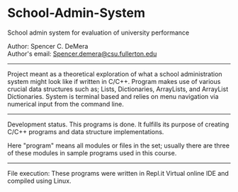 # School-Admin-System
School admin system for evaluation of university performance

Author: Spencer C. DeMera\
Author's email: Spencer.demera@csu.fullerton.edu

--- 
Project meant as a theoretical exploration of what a school administration system might look like if written in C/C++. Program makes use of various crucial data structures such as; Lists, Dictionaries, ArrayLists, and ArrayList Dictionaries. System is terminal based and relies on menu navigation via numerical input from the command line.
 
---
Development status.  This programs is done.  It fulfills its purpose of creating C/C++ programs and data structure implementations.

Here "program" means all modules or files in the set; usually there are three of these modules in sample programs used in
this course.

---
File execution: These programs were written in Repl.it Virtual online IDE and compiled using Linux.
